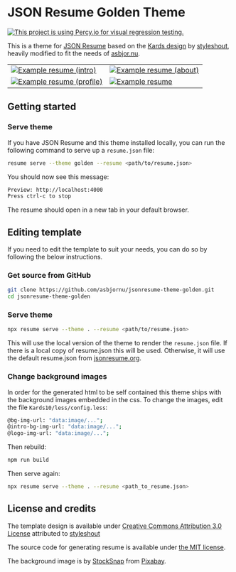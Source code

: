 # JSON Resume Golden Theme

[![This project is using Percy.io for visual regression testing.](https://percy.io/static/images/percy-badge.svg)](https://percy.io/asbjornu/jsonresume-theme-golden)

This is a theme for [JSON Resume](http://jsonresume.org/) based on the [Kards design](https://www.styleshout.com/free-templates/kards/) by [styleshout](https://www.styleshout.com/), heavily modified to fit the needs of [asbjor.nu](https://asbjor.nu/).

|  |  |
| --- | --- |
| [![Example resume (intro)](https://asbjornu.github.io/jsonresume-theme-golden/resume-1.png)](https://asbjornu.github.io/jsonresume-theme-golden/resume.html) | [![Example resume (about)](https://asbjornu.github.io/jsonresume-theme-golden/resume-2.png)](https://asbjornu.github.io/jsonresume-theme-golden/resume.html#about) |
| [![Example resume (profile)](https://asbjornu.github.io/jsonresume-theme-golden/resume-3.png)](https://asbjornu.github.io/jsonresume-theme-golden/resume.html#about) | [![Example resume](https://asbjornu.github.io/jsonresume-theme-golden/resume-4.png)](https://asbjornu.github.io/jsonresume-theme-golden/resume.html#resume) |

## Getting started

### Serve theme

If you have JSON Resume and this theme installed locally, you can run the
following command to serve up a `resume.json` file:

```sh
resume serve --theme golden --resume <path/to/resume.json>
```

You should now see this message:

```sh
Preview: http://localhost:4000
Press ctrl-c to stop
```

The resume should open in a new tab in your default browser.

## Editing template

If you need to edit the template to suit your needs, you can do so by following
the below instructions.

### Get source from GitHub

```sh
git clone https://github.com/asbjornu/jsonresume-theme-golden.git
cd jsonresume-theme-golden
```

### Serve theme

```sh
npx resume serve --theme . --resume <path/to/resume.json>
```

This will use the local version of the theme to render the `resume.json` file.
If there is a local copy of resume.json this will be used.  Otherwise, it will
use the default resume.json from [jsonresume.org](https://jsonresume.org/).

### Change background images

In order for the generated html to be self contained this theme ships with the
background images embedded in the css. To change the images, edit the file
`Kards10/less/config.less`:

```sh
@bg-img-url: "data:image/...";
@intro-bg-img-url: "data:image/...";
@logo-img-url: "data:image/...";
```

Then rebuild:

```sh
npm run build
```

Then serve again:

```sh
npx resume serve --theme . --resume <path_to_resume.json>
```

## License and credits

The template design is available under [Creative Commons Attribution 3.0
License](http://creativecommons.org/licenses/by/3.0/) attributed to
[styleshout](https://www.styleshout.com/)

The source code for generating resume is available under [the MIT
license](http://mths.be/mit).

The background image is by [StockSnap](https://pixabay.com/users/stocksnap-894430/?utm_source=link-attribution&amp;utm_medium=referral&amp;utm_campaign=image&amp;utm_content=2589504) from [Pixabay](https://pixabay.com//?utm_source=link-attribution&amp;utm_medium=referral&amp;utm_campaign=image&amp;utm_content=2589504).
